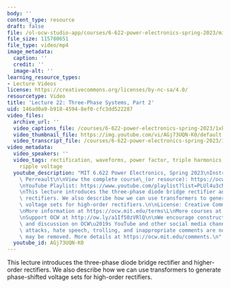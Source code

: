 ```yaml
---
body: ''
content_type: resource
draft: false
file: /ol-ocw-studio-app/courses/6-622-power-electronics-spring-2023/mit6_622s23_lecture_22_360p_16_9.mp4
file_size: 115780651
file_type: video/mp4
image_metadata:
  caption: ''
  credit: ''
  image-alt: ''
learning_resource_types:
- Lecture Videos
license: https://creativecommons.org/licenses/by-nc-sa/4.0/
resourcetype: Video
title: 'Lecture 22: Three-Phase Systems, Part 2'
uid: 146ad0a9-b918-4594-8ef0-cfc3dd522287
video_files:
  archive_url: ''
  video_captions_file: /courses/6-622-power-electronics-spring-2023/1xkhgaQkj9GF9YBkoBeZebQGd4eXMkdXZ_transcript.webvtt
  video_thumbnail_file: https://img.youtube.com/vi/AGj73UQN-K0/default.jpg
  video_transcript_file: /courses/6-622-power-electronics-spring-2023/1xkhgaQkj9GF9YBkoBeZebQGd4eXMkdXZ_transcript.pdf
video_metadata:
  video_speakers: ''
  video_tags: rectification, waveforms, power factor, triple harmonics, phase-shift,
    ripple voltage
  youtube_description: "MIT 6.622 Power Electronics, Spring 2023\nInstructor: David\
    \ Perreault\n\nView the complete course\_(or resource): https://ocw.mit.edu/courses/6-622-power-electronics-spring-2023/\L\
    \nYouTube Playlist: https://www.youtube.com/playlist?list=PLUl4u3cNGP62UTc77mJoubhDELSC8lfR0\n\
    \nThis lecture introduces the three-phase diode bridge rectifier and higher-order\
    \ rectifiers. We also describe how we can use transformers to generate phase-shifted\
    \ voltage sets for high-order rectifiers.\n\nLicense: Creative Commons BY-NC-SA\L\
    \nMore information at https://ocw.mit.edu/terms\L\nMore courses at https://ocw.mit.edu\n\
    \nSupport OCW at http://ow.ly/a1If50zVRlQ\n\nWe encourage constructive comments\
    \ and discussion on OCW\u2019s YouTube and other social media channels. Personal\
    \ attacks, hate speech, trolling, and inappropriate comments are not allowed and\
    \ may be removed. More details at https://ocw.mit.edu/comments.\n"
  youtube_id: AGj73UQN-K0
---
```

This lecture introduces the three-phase diode bridge rectifier and higher-order rectifiers. We also describe how we can use transformers to generate phase-shifted voltage sets for high-order rectifiers.